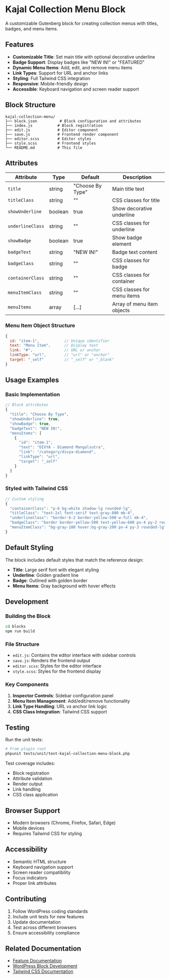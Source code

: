 # Kajal Collection Menu Block

A customizable Gutenberg block for creating collection menus with titles, badges, and menu items.

## Features

- **Customizable Title**: Set main title with optional decorative underline
- **Badge Support**: Display badges like "NEW IN!" or "FEATURED"
- **Dynamic Menu Items**: Add, edit, and remove menu items
- **Link Types**: Support for URL and anchor links
- **Styling**: Full Tailwind CSS integration
- **Responsive**: Mobile-friendly design
- **Accessible**: Keyboard navigation and screen reader support

## Block Structure

```
kajal-collection-menu/
├── block.json          # Block configuration and attributes
├── index.js           # Block registration
├── edit.js            # Editor component
├── save.js            # Frontend render component
├── editor.scss        # Editor styles
├── style.scss         # Frontend styles
└── README.md          # This file
```

## Attributes

| Attribute | Type | Default | Description |
|-----------|------|---------|-------------|
| `title` | string | "Choose By Type" | Main title text |
| `titleClass` | string | "" | CSS classes for title |
| `showUnderline` | boolean | true | Show decorative underline |
| `underlineClass` | string | "" | CSS classes for underline |
| `showBadge` | boolean | true | Show badge element |
| `badgeText` | string | "NEW IN!" | Badge text content |
| `badgeClass` | string | "" | CSS classes for badge |
| `containerClass` | string | "" | CSS classes for container |
| `menuItemClass` | string | "" | CSS classes for menu items |
| `menuItems` | array | [...] | Array of menu item objects |

### Menu Item Object Structure

```javascript
{
  id: "item-1",           // Unique identifier
  text: "Menu Item",      // Display text
  link: "#",              // URL or anchor
  linkType: "url",        // "url" or "anchor"
  target: "_self"         // "_self" or "_blank"
}
```

## Usage Examples

### Basic Implementation

```javascript
// Block attributes
{
  "title": "Choose By Type",
  "showUnderline": true,
  "showBadge": true,
  "badgeText": "NEW IN!",
  "menuItems": [
    {
      "id": "item-1",
      "text": "DIVYA - Diamond Mangalsutra",
      "link": "/category/divya-diamond",
      "linkType": "url",
      "target": "_self"
    }
  ]
}
```

### Styled with Tailwind CSS

```javascript
// Custom styling
{
  "containerClass": "p-6 bg-white shadow-lg rounded-lg",
  "titleClass": "text-2xl font-serif text-gray-800 mb-4",
  "underlineClass": "border-b-2 border-yellow-500 w-full mb-4",
  "badgeClass": "border border-yellow-500 text-yellow-600 px-4 py-2 rounded-full",
  "menuItemClass": "bg-gray-100 hover:bg-gray-200 px-4 py-3 rounded-lg"
}
```

## Default Styling

The block includes default styles that match the reference design:

- **Title**: Large serif font with elegant styling
- **Underline**: Golden gradient line
- **Badge**: Outlined with golden border
- **Menu Items**: Gray background with hover effects

## Development

### Building the Block

```bash
cd blocks
npm run build
```

### File Structure

- `edit.js`: Contains the editor interface with sidebar controls
- `save.js`: Renders the frontend output
- `editor.scss`: Styles for the editor interface
- `style.scss`: Styles for the frontend display

### Key Components

1. **Inspector Controls**: Sidebar configuration panel
2. **Menu Item Management**: Add/edit/remove functionality
3. **Link Type Handling**: URL vs anchor link logic
4. **CSS Class Integration**: Tailwind CSS support

## Testing

Run the unit tests:

```bash
# From plugin root
phpunit tests/unit/test-kajal-collection-menu-block.php
```

Test coverage includes:
- Block registration
- Attribute validation
- Render output
- Link handling
- CSS class application

## Browser Support

- Modern browsers (Chrome, Firefox, Safari, Edge)
- Mobile devices
- Requires Tailwind CSS for styling

## Accessibility

- Semantic HTML structure
- Keyboard navigation support
- Screen reader compatibility
- Focus indicators
- Proper link attributes

## Contributing

1. Follow WordPress coding standards
2. Include unit tests for new features
3. Update documentation
4. Test across different browsers
5. Ensure accessibility compliance

## Related Documentation

- [Feature Documentation](../../../docs/features/kajal-collection-menu-block.md)
- [WordPress Block Development](https://developer.wordpress.org/block-editor/)
- [Tailwind CSS Documentation](https://tailwindcss.com/docs)
